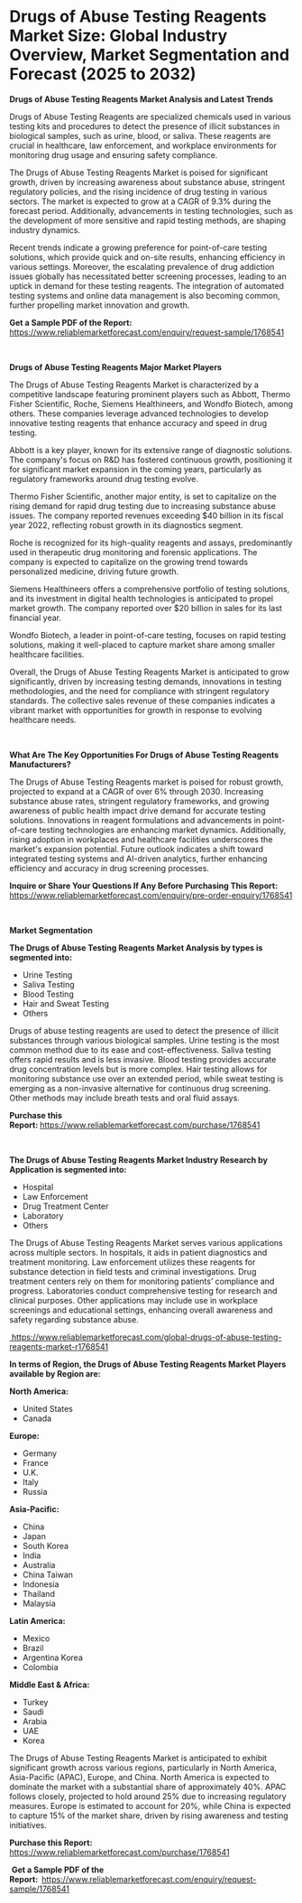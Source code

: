 <p><h1>Drugs of Abuse Testing Reagents Market Size: Global Industry Overview, Market Segmentation and Forecast (2025 to 2032)</h1></p><p><strong>Drugs of Abuse Testing Reagents Market Analysis and Latest Trends</strong></p>
<p><p>Drugs of Abuse Testing Reagents are specialized chemicals used in various testing kits and procedures to detect the presence of illicit substances in biological samples, such as urine, blood, or saliva. These reagents are crucial in healthcare, law enforcement, and workplace environments for monitoring drug usage and ensuring safety compliance.</p><p>The Drugs of Abuse Testing Reagents Market is poised for significant growth, driven by increasing awareness about substance abuse, stringent regulatory policies, and the rising incidence of drug testing in various sectors. The market is expected to grow at a CAGR of 9.3% during the forecast period. Additionally, advancements in testing technologies, such as the development of more sensitive and rapid testing methods, are shaping industry dynamics.</p><p>Recent trends indicate a growing preference for point-of-care testing solutions, which provide quick and on-site results, enhancing efficiency in various settings. Moreover, the escalating prevalence of drug addiction issues globally has necessitated better screening processes, leading to an uptick in demand for these testing reagents. The integration of automated testing systems and online data management is also becoming common, further propelling market innovation and growth.</p></p>
<p><strong>Get a Sample PDF of the Report:&nbsp;</strong> <a href="https://www.reliablemarketforecast.com/enquiry/request-sample/1768541?utm_campaign=1890&utm_medium=2&utm_source=Github&utm_content=ia&utm_term=14042025&utm_id=drugs-of-abuse-testing-reagents">https://www.reliablemarketforecast.com/enquiry/request-sample/1768541</a></p>
<p>&nbsp;</p>
<p><strong>Drugs of Abuse Testing Reagents Major Market Players</strong></p>
<p><p>The Drugs of Abuse Testing Reagents Market is characterized by a competitive landscape featuring prominent players such as Abbott, Thermo Fisher Scientific, Roche, Siemens Healthineers, and Wondfo Biotech, among others. These companies leverage advanced technologies to develop innovative testing reagents that enhance accuracy and speed in drug testing.</p><p>Abbott is a key player, known for its extensive range of diagnostic solutions. The company's focus on R&D has fostered continuous growth, positioning it for significant market expansion in the coming years, particularly as regulatory frameworks around drug testing evolve.</p><p>Thermo Fisher Scientific, another major entity, is set to capitalize on the rising demand for rapid drug testing due to increasing substance abuse issues. The company reported revenues exceeding $40 billion in its fiscal year 2022, reflecting robust growth in its diagnostics segment.</p><p>Roche is recognized for its high-quality reagents and assays, predominantly used in therapeutic drug monitoring and forensic applications. The company is expected to capitalize on the growing trend towards personalized medicine, driving future growth.</p><p>Siemens Healthineers offers a comprehensive portfolio of testing solutions, and its investment in digital health technologies is anticipated to propel market growth. The company reported over $20 billion in sales for its last financial year.</p><p>Wondfo Biotech, a leader in point-of-care testing, focuses on rapid testing solutions, making it well-placed to capture market share among smaller healthcare facilities.</p><p>Overall, the Drugs of Abuse Testing Reagents Market is anticipated to grow significantly, driven by increasing testing demands, innovations in testing methodologies, and the need for compliance with stringent regulatory standards. The collective sales revenue of these companies indicates a vibrant market with opportunities for growth in response to evolving healthcare needs.</p></p>
<p>&nbsp;</p>
<p><strong>What Are The Key Opportunities For Drugs of Abuse Testing Reagents Manufacturers?</strong></p>
<p><p>The Drugs of Abuse Testing Reagents market is poised for robust growth, projected to expand at a CAGR of over 6% through 2030. Increasing substance abuse rates, stringent regulatory frameworks, and growing awareness of public health impact drive demand for accurate testing solutions. Innovations in reagent formulations and advancements in point-of-care testing technologies are enhancing market dynamics. Additionally, rising adoption in workplaces and healthcare facilities underscores the market's expansion potential. Future outlook indicates a shift toward integrated testing systems and AI-driven analytics, further enhancing efficiency and accuracy in drug screening processes.</p></p>
<p><strong>Inquire or Share Your Questions If Any Before Purchasing This Report:</strong> <a href="https://www.reliablemarketforecast.com/enquiry/pre-order-enquiry/1768541?utm_campaign=1890&utm_medium=2&utm_source=Github&utm_content=ia&utm_term=14042025&utm_id=drugs-of-abuse-testing-reagents">https://www.reliablemarketforecast.com/enquiry/pre-order-enquiry/1768541</a></p>
<p>&nbsp;</p>
<p><strong>Market Segmentation</strong></p>
<p><strong>The Drugs of Abuse Testing Reagents Market Analysis by types is segmented into:</strong></p>
<p><ul><li>Urine Testing</li><li>Saliva Testing</li><li>Blood Testing</li><li>Hair and Sweat Testing</li><li>Others</li></ul></p>
<p><p>Drugs of abuse testing reagents are used to detect the presence of illicit substances through various biological samples. Urine testing is the most common method due to its ease and cost-effectiveness. Saliva testing offers rapid results and is less invasive. Blood testing provides accurate drug concentration levels but is more complex. Hair testing allows for monitoring substance use over an extended period, while sweat testing is emerging as a non-invasive alternative for continuous drug screening. Other methods may include breath tests and oral fluid assays.</p></p>
<p><strong>Purchase this Report:&nbsp;</strong><a href="https://www.reliablemarketforecast.com/purchase/1768541?utm_campaign=1890&utm_medium=2&utm_source=Github&utm_content=ia&utm_term=14042025&utm_id=drugs-of-abuse-testing-reagents">https://www.reliablemarketforecast.com/purchase/1768541</a></p>
<p>&nbsp;</p>
<p><strong>The Drugs of Abuse Testing Reagents Market Industry Research by Application is segmented into:</strong></p>
<p><ul><li>Hospital</li><li>Law Enforcement</li><li>Drug Treatment Center</li><li>Laboratory</li><li>Others</li></ul></p>
<p><p>The Drugs of Abuse Testing Reagents Market serves various applications across multiple sectors. In hospitals, it aids in patient diagnostics and treatment monitoring. Law enforcement utilizes these reagents for substance detection in field tests and criminal investigations. Drug treatment centers rely on them for monitoring patients’ compliance and progress. Laboratories conduct comprehensive testing for research and clinical purposes. Other applications may include use in workplace screenings and educational settings, enhancing overall awareness and safety regarding substance abuse.</p></p>
<p><a href="https://www.reliablemarketforecast.com/global-drugs-of-abuse-testing-reagents-market-r1768541?utm_campaign=1890&utm_medium=2&utm_source=Github&utm_content=ia&utm_term=14042025&utm_id=drugs-of-abuse-testing-reagents">&nbsp;https://www.reliablemarketforecast.com/global-drugs-of-abuse-testing-reagents-market-r1768541</a></p>
<p><strong>In terms of Region, the Drugs of Abuse Testing Reagents Market Players available by Region are:</strong></p>
<p>
    <p> <strong> North America: </strong>
        <ul>
            <li>United States</li>
            <li>Canada</li>
        </ul>
        </p> 
    <p> <strong> Europe: </strong>
        <ul>
            <li>Germany</li>
            <li>France</li>
            <li>U.K.</li>
            <li>Italy</li>
            <li>Russia</li>
        </ul>
        </p> 
    <p> <strong> Asia-Pacific: </strong>
        <ul>
            <li>China</li>
            <li>Japan</li>
            <li>South Korea</li>
            <li>India</li>
            <li>Australia</li>
            <li>China Taiwan</li>
            <li>Indonesia</li>
            <li>Thailand</li>
            <li>Malaysia</li>
        </ul>
        </p> 
    <p> <strong> Latin America: </strong>
        <ul>
            <li>Mexico</li>
            <li>Brazil</li>
            <li>Argentina Korea</li>
            <li>Colombia</li>
        </ul>
        </p> 
    <p> <strong> Middle East & Africa: </strong>
        <ul>
            <li>Turkey</li>
            <li>Saudi</li>
            <li>Arabia</li>
            <li>UAE</li>
            <li>Korea</li>
        </ul>
    </p>
    </p>
<p><p>The Drugs of Abuse Testing Reagents Market is anticipated to exhibit significant growth across various regions, particularly in North America, Asia-Pacific (APAC), Europe, and China. North America is expected to dominate the market with a substantial share of approximately 40%. APAC follows closely, projected to hold around 25% due to increasing regulatory measures. Europe is estimated to account for 20%, while China is expected to capture 15% of the market share, driven by rising awareness and testing initiatives.</p></p>
<p><strong>Purchase this Report: </strong><a href="https://www.reliablemarketforecast.com/purchase/1768541?utm_campaign=1890&utm_medium=2&utm_source=Github&utm_content=ia&utm_term=14042025&utm_id=drugs-of-abuse-testing-reagents">https://www.reliablemarketforecast.com/purchase/1768541</a></p>
<p>&nbsp;<strong>Get a Sample PDF of the Report:&nbsp;&nbsp;</strong><a href="https://www.reliablemarketforecast.com/enquiry/request-sample/1768541?utm_campaign=1890&utm_medium=2&utm_source=Github&utm_content=ia&utm_term=14042025&utm_id=drugs-of-abuse-testing-reagents">https://www.reliablemarketforecast.com/enquiry/request-sample/1768541</a></p>
<p><strong></strong></p>
<p><p></p><p></p><p></p></p>